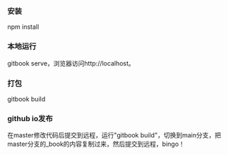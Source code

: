 ### 安装

npm install

### 本地运行

gitbook serve，浏览器访问http://localhost。

### 打包

gitbook build

### github io发布

在master修改代码后提交到远程，运行"gitbook build"，切换到main分支，把master分支的_book的内容复制过来，然后提交到远程，bingo！